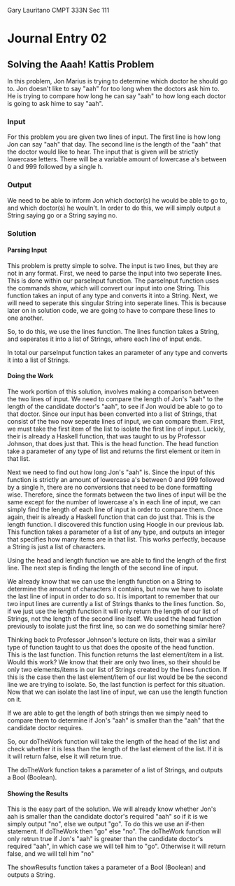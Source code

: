 Gary Lauritano
CMPT 333N Sec 111

<h1>Journal Entry 02</h1>

<h2>Solving the Aaah! Kattis Problem</h2>

In this problem, Jon Marius is trying to determine which doctor he should go to. Jon doesn't like to say "aah" for too long when the doctors ask him to. He is trying to compare how long he can say "aah" to how long each doctor is going to ask hime to say "aah".

<h3>Input</h3> 

For this problem you are given two lines of input. The first line is how long Jon can say "aah" that day. The second line is the length of the "aah" that the doctor would like to hear. The input that is given will be strictly lowercase letters. There will be a variable amount of lowercase a's between 0 and 999 followed by a single h. 

<h3>Output</h3>

We need to be able to inform Jon which doctor(s) he would be able to go to, and which doctor(s) he wouln't. In order to do this, we will simply output a String saying go or a String saying no. 

<h3>Solution</h3> 

<h4>Parsing Input</h4>

This problem is pretty simple to solve. The input is two lines, but they are not in any format. First, we need to parse the input into two seperate lines. This is done within our parseInput function. The parseInput function uses the commands show, which will convert our input into one String. This function takes an input of any type and converts it into a String. Next, we will need to seperate this singular String into seperate lines. This is because later on in solution code, we are going to have to compare these lines to one another.

So, to do this, we use the lines function. The lines function takes a String, and seperates it into a list of Strings, where each line of input ends. 

In total our parseInput function takes an parameter of any type and converts it into a list of Strings. 

<h4>Doing the Work</h4>

The work portion of this solution, involves making a comparison between the two lines of input. We need to compare the length of Jon's "aah" to the length of the candidate doctor's "aah", to see if Jon would be able to go to that doctor. Since our input has been converted into a list of Strings, that consist of the two now seperate lines of input, we can compare them. First, we must take the first item of the list to isolate the first line of input. Luckily, their is already a Haskell function, that was taught to us by Professor Johnson, that does just that. This is the head function. The head function take a parameter of any type of list and returns the first element or item in that list.

Next we need to find out how long Jon's "aah" is. Since the input of this function is strictly an amount of lowercase a's between 0 and 999 followed by a single h, there are no conversions that need to be done formatting wise. Therefore, since the formats between the two lines of input will be the same except for the number of lowercase a's in each line of input, we can simply find the length of each line of input in order to compare them. Once again, their is already a Haskell function that can do just that. This is the length function. I discovered this function using Hoogle in our previous lab. This function takes a parameter of a list of any type, and outputs an integer that specifies how many items are in that list. This works perfectly, because a String is just a list of characters.

Using the head and length function we are able to find the length of the first line. The next step is finding the length of the second line of input.

We already know that we can use the length function on a String to determine the amount of characters it contains, but now we have to isolate the last line of input in order to do so. It is important to remember that our two input lines are currently a list of Strings thanks to the lines function. So, if we just use the length function it will only return the length of our list of Strings, not the length of the second line itself. We used the head function previously to isolate just the first line, so can we do something similar here? 

Thinking back to Professor Johnson's lecture on lists, their was a similar type of function taught to us that does the oposite of the head function. This is the last function. This function returns the last element/item in a list. Would this work? We know that their are only two lines, so their should be only two elements/items in our list of Strings created by the lines function. If this is the case then the last element/item of our list would be be the second line we are trying to isolate. So, the last function is perfect for this situation. Now that we can isolate the last line of input, we can use the length function on it. 

If we are able to get the length of both strings then we simply need to compare them to determine if Jon's "aah" is smaller than the "aah" that the candidate doctor requires.

So, our doTheWork function will take the length of the head of the list and check whether it is less than the length of the last element of the list. If it is it will return false, else it will return true.

The doTheWork function takes a parameter of a list of Strings, and outputs a Bool (Boolean). 

<h4>Showing the Results</h4> 

This is the easy part of the solution. We will already know whether Jon's aah is smaller than the candidate doctor's required "aah" so 
if it is we simply output "no", else we output "go". To do this we use an if-then statement. If doTheWork then "go" else "no". The doTheWork function will only retrun true if Jon's "aah" is greater than the candidate doctor's required "aah", in which case we will tell him to "go". Otherwise it will return false, and we will tell him "no"

The showResults function takes a parameter of a Bool (Boolean) and outputs a String.

